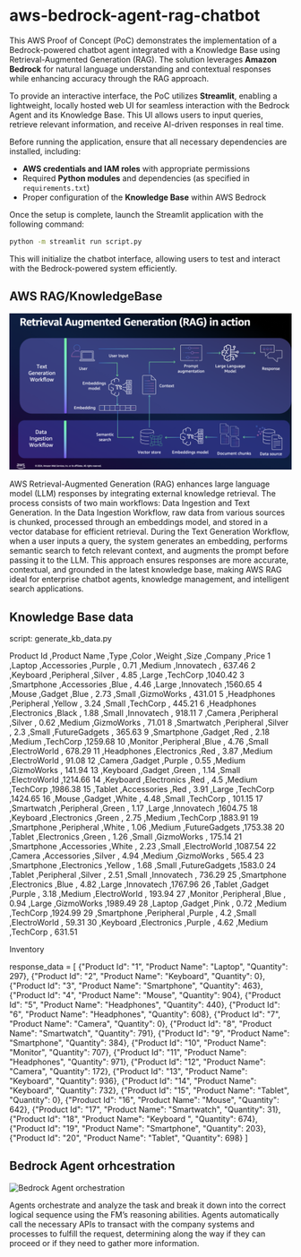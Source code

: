 # aws-bedrock-agent-rag-chatbot

This AWS Proof of Concept (PoC) demonstrates the implementation of a Bedrock-powered chatbot agent integrated with a Knowledge Base using Retrieval-Augmented Generation (RAG). The solution leverages **Amazon Bedrock** for natural language understanding and contextual responses while enhancing accuracy through the RAG approach.  

To provide an interactive interface, the PoC utilizes **Streamlit**, enabling a lightweight, locally hosted web UI for seamless interaction with the Bedrock Agent and its Knowledge Base. This UI allows users to input queries, retrieve relevant information, and receive AI-driven responses in real time.  

Before running the application, ensure that all necessary dependencies are installed, including:  
- **AWS credentials and IAM roles** with appropriate permissions  
- Required **Python modules** and dependencies (as specified in `requirements.txt`)  
- Proper configuration of the **Knowledge Base** within AWS Bedrock  

Once the setup is complete, launch the Streamlit application with the following command:  

```bash
python -m streamlit run script.py
```  

This will initialize the chatbot interface, allowing users to test and interact with the Bedrock-powered system efficiently.

## AWS RAG/KnowledgeBase

![RAG in Action](images/rag_diagram.png)

AWS Retrieval-Augmented Generation (RAG) enhances large language model (LLM) responses by integrating external knowledge retrieval. The process consists of two main workflows: Data Ingestion and Text Generation. In the Data Ingestion Workflow, raw data from various sources is chunked, processed through an embeddings model, and stored in a vector database for efficient retrieval. During the Text Generation Workflow, when a user inputs a query, the system generates an embedding, performs semantic search to fetch relevant context, and augments the prompt before passing it to the LLM. This approach ensures responses are more accurate, contextual, and grounded in the latest knowledge base, making AWS RAG ideal for enterprise chatbot agents, knowledge management, and intelligent search applications.

## Knowledge Base data

script: generate_kb_data.py

Product Id ,Product Name ,Type        ,Color  ,Weight ,Size   ,Company       ,Price
         1 ,Laptop       ,Accessories ,Purple ,  0.71 ,Medium ,Innovatech    , 637.46
         2 ,Keyboard     ,Peripheral  ,Silver ,  4.85 ,Large  ,TechCorp      ,1040.42
         3 ,Smartphone   ,Accessories ,Blue   ,  4.46 ,Large  ,Innovatech    ,1560.65
         4 ,Mouse        ,Gadget      ,Blue   ,  2.73 ,Small  ,GizmoWorks    , 431.01
         5 ,Headphones   ,Peripheral  ,Yellow ,  3.24 ,Small  ,TechCorp      , 445.21
         6 ,Headphones   ,Electronics ,Black  ,  1.88 ,Small  ,Innovatech    , 918.11
         7 ,Camera       ,Peripheral  ,Silver ,  0.62 ,Medium ,GizmoWorks    ,  71.01
         8 ,Smartwatch   ,Peripheral  ,Silver ,  2.3  ,Small  ,FutureGadgets , 365.63
         9 ,Smartphone   ,Gadget      ,Red    ,  2.18 ,Medium ,TechCorp      ,1259.68
        10 ,Monitor      ,Peripheral  ,Blue   ,  4.76 ,Small  ,ElectroWorld  , 678.29
        11 ,Headphones   ,Electronics ,Red    ,  3.87 ,Medium ,ElectroWorld  ,  91.08
        12 ,Camera       ,Gadget      ,Purple ,  0.55 ,Medium ,GizmoWorks    , 141.94
        13 ,Keyboard     ,Gadget      ,Green  ,  1.14 ,Small  ,ElectroWorld  ,1214.66
        14 ,Keyboard     ,Electronics ,Red    ,  4.5  ,Medium ,TechCorp      ,1986.38
        15 ,Tablet       ,Accessories ,Red    ,  3.91 ,Large  ,TechCorp      ,1424.65
        16 ,Mouse        ,Gadget      ,White  ,  4.48 ,Small  ,TechCorp      , 101.15
        17 ,Smartwatch   ,Peripheral  ,Green  ,  1.17 ,Large  ,Innovatech    ,1604.75
        18 ,Keyboard     ,Electronics ,Green  ,  2.75 ,Medium ,TechCorp      ,1883.91
        19 ,Smartphone   ,Peripheral  ,White  ,  1.06 ,Medium ,FutureGadgets ,1753.38
        20 ,Tablet       ,Electronics ,Green  ,  1.26 ,Small  ,GizmoWorks    , 175.14
        21 ,Smartphone   ,Accessories ,White  ,  2.23 ,Small  ,ElectroWorld  ,1087.54
        22 ,Camera       ,Accessories ,Silver ,  4.94 ,Medium ,GizmoWorks    , 565.4
        23 ,Smartphone   ,Electronics ,Yellow ,  1.68 ,Small  ,FutureGadgets ,1583.0
        24 ,Tablet       ,Peripheral  ,Silver ,  2.51 ,Small  ,Innovatech    , 736.29
        25 ,Smartphone   ,Electronics ,Blue   ,  4.82 ,Large  ,Innovatech    ,1767.96
        26 ,Tablet       ,Gadget      ,Purple ,  3.18 ,Medium ,ElectroWorld  , 193.94
        27 ,Monitor      ,Peripheral  ,Blue   ,  0.94 ,Large  ,GizmoWorks    ,1989.49
        28 ,Laptop       ,Gadget      ,Pink   ,  0.72 ,Medium ,TechCorp      ,1924.99
        29 ,Smartphone   ,Peripheral  ,Purple ,  4.2  ,Small  ,ElectroWorld  ,  59.31
        30 ,Keyboard     ,Electronics ,Purple ,  4.62 ,Medium ,TechCorp      , 631.51

Inventory

response_data = [
			{"Product Id": "1", "Product Name": "Laptop", "Quantity": 297},
			{"Product Id": "2", "Product Name": "Keyboard", "Quantity": 0},
			{"Product Id": "3", "Product Name": "Smartphone", "Quantity": 463},
			{"Product Id": "4", "Product Name": "Mouse", "Quantity": 904},
			{"Product Id": "5", "Product Name": "Headphones", "Quantity": 440},
			{"Product Id": "6", "Product Name": "Headphones", "Quantity": 608},
			{"Product Id": "7", "Product Name": "Camera", "Quantity": 0},
			{"Product Id": "8", "Product Name": "Smartwatch", "Quantity": 791},
			{"Product Id": "9", "Product Name": "Smartphone", "Quantity": 384},
			{"Product Id": "10", "Product Name": "Monitor", "Quantity": 707},
			{"Product Id": "11", "Product Name": "Headphones", "Quantity": 971},
			{"Product Id": "12", "Product Name": "Camera", "Quantity": 172},
			{"Product Id": "13", "Product Name": "Keyboard", "Quantity": 936},
			{"Product Id": "14", "Product Name": "Keyboard", "Quantity": 732},
			{"Product Id": "15", "Product Name": "Tablet", "Quantity": 0},
			{"Product Id": "16", "Product Name": "Mouse", "Quantity": 642},
			{"Product Id": "17", "Product Name": "Smartwatch", "Quantity": 31},
			{"Product Id": "18", "Product Name": "Keyboard    ", "Quantity": 674},
			{"Product Id": "19", "Product Name": "Smartphone", "Quantity": 203},
			{"Product Id": "20", "Product Name": "Tablet", "Quantity": 698}
		] 

## Bedrock Agent orhcestration

![Bedrock Agent orchestration](images/agent_orhcestration.gif)

Agents orchestrate and analyze the task and break it down into the correct logical sequence using the FM’s reasoning abilities. Agents automatically call the necessary APIs to transact with the company systems and processes to fulfill the request, determining along the way if they can proceed or if they need to gather more information.